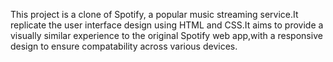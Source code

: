 This project is a clone of Spotify, a popular music streaming service.It replicate the user interface design using HTML and CSS.It aims to provide a visually similar experience to the original Spotify web app,with a responsive design to ensure compatability across various devices.
